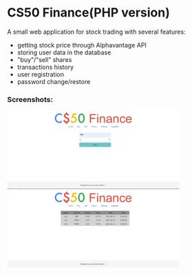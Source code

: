 # CS50 Finance(PHP version)
A small web application for stock trading with several features:
* getting stock price through Alphavantage API
* storing user data in the database
* "buy"/"sell" shares
* transactions history
* user registration
* password change/restore

### Screenshots:
<img src="/pset7/readme/screen1.jpg" alt="Screenshot 1" width="400"/>
<img src="/pset7/readme/screen2.jpg" alt="Screenshot 2" width="400"/>